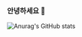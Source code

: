 ### 안녕하세요 👋
![Anurag's GitHub stats](https://github-readme-stats.vercel.app/api?username=mrsimplelife&show_icons=true&theme=radical)

<!--
**mrsimplelife/mrsimplelife** is a ✨ _special_ ✨ repository because its `README.md` (this file) appears on your GitHub profile.

Here are some ideas to get you started:

- 🔭 I’m currently working on ...
- 🌱 I’m currently learning ...
- 👯 I’m looking to collaborate on ...
- 🤔 I’m looking for help with ...
- 💬 Ask me about ...
- 📫 How to reach me: ...
- 😄 Pronouns: ...
- ⚡ Fun fact: ...
-->
